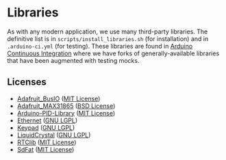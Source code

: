 # Libraries

As with any modern application, we use many third-party libraries. The definitive list is in `scripts/install_libraries.sh` (for installation) and in `.arduino-ci.yml` (for testing). These libraries are found in [Arduino Continuous Integration](https://github.com/Arduino-CI/) where we have forks of generally-available libraries that have been augmented with testing mocks.

## Licenses

* [Adafruit_BusIO](https://github.com/Arduino-CI/Adafruit_BusIO) ([MIT License](https://github.com/Arduino-CI/Adafruit_BusIO/blob/master/LICENSE))
* [Adafruit_MAX31865](https://github.com/Arduino-CI/Adafruit_MAX31865) ([BSD License](https://github.com/Arduino-CI/Adafruit_MAX31865/blob/main/src/Adafruit_MAX31865.cpp))
* [Arduino-PID-Library](https://github.com/Arduino-CI/Arduino-PID-Library) ([MIT License](https://github.com/Arduino-CI/Arduino-PID-Library/blob/master/src/PID_v1.cpp))
* [Ethernet](https://github.com/Arduino-CI/Ethernet) ([GNU LGPL](https://github.com/Arduino-CI/Ethernet#license))
* [Keypad](https://github.com/Arduino-CI/Keypad) ([GNU LGPL](https://github.com/Arduino-CI/Keypad/blob/main/src/Keypad.h))
* [LiquidCrystal](https://github.com/Arduino-CI/LiquidCrystal) ([GNU LGPL](https://github.com/Arduino-CI/LiquidCrystal#license))
* [RTClib](https://github.com/Arduino-CI/RTClib) ([MIT License](https://github.com/Arduino-CI/RTClib/blob/master/license.txt))
* [SdFat](https://github.com/Arduino-CI/Arduino-PID-Library) ([MIT License](https://github.com/Arduino-CI/SdFat/blob/main/LICENSE.md))
